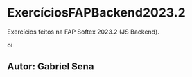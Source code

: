 # ExercíciosFAPBackend2023.2
Exercícios feitos na FAP Softex 2023.2 (JS Backend).

oi

## Autor: Gabriel Sena
